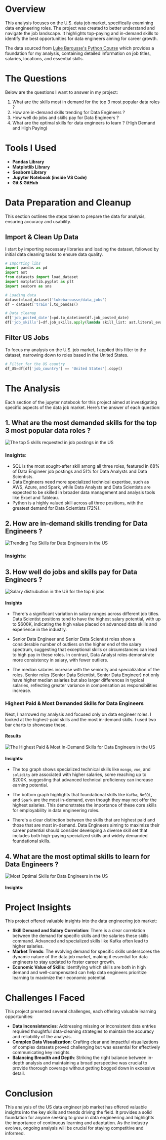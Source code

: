 # Overview

This analysis focuses on the U.S. data job market, specifically examining data engineering roles. The project was created to better understand and navigate the job landscape. It highlights top-paying and in-demand skills to identify the best opportunities for data engineers aiming for career growth.

The data sourced from [Luke Barousse's Python Course](https://lukebarousse.com/python) which provides a foundation for my analysis, containing detailed information on job titles, salaries, locations, and essential skills.

# The Questions

Below are the questions I want to answer in my project:

1. What are the skills most in demand for the top 3 most popular data roles ?
2. How are in-demand skills trending for Data Engineers ?
3. How well do jobs and skills pay for Data Engineers ?
4. What are the optimal skills for data engineers to learn ? (High Demand and High Paying) 

# Tools I Used

- **Pandas Library**
- **Matplotlib Library** 
- **Seaborn Library**
- **Jupyter Notebook (inside VS Code)** 
- **Git & GitHub**

# Data Preparation and Cleanup

This section outlines the steps taken to prepare the data for analysis, ensuring accuracy and usability.

## Import & Clean Up Data

I start by importing necessary libraries and loading the dataset, followed by initial data cleaning tasks to ensure data quality.

```python
# Importing libs
import pandas as pd
import ast
from datasets import load_dataset
import matplotlib.pyplot as plt
import seaborn as sns

# Loading data
dataset=load_dataset('lukebarousse/data_jobs')
df = dataset['train'].to_pandas()

# Data cleanup
df['job_posted_date']=pd.to_datetime(df.job_posted_date)
df['job_skills']=df.job_skills.apply(lambda skill_list: ast.literal_eval(skill_list) if pd.notna(skill_list) else skill_list)
```

## Filter US Jobs

To focus my analysis on the U.S. job market, I applied this filter to the dataset, narrowing down to roles based in the United States.

```python
# Filter for the US country
df_US=df[df['job_country'] == 'United States'].copy()
```

# The Analysis

Each section of the jupyter notebook for this project aimed at investigating specific aspects of the data job market. Here’s the answer of each question:

## 1. What are the most demanded skills for the top 3 most popular data roles ?

![The top 5 skills requested in job postings in the US](images/Top_5_Skills_Requested_in_job_postings.png)


### Insights:

- SQL is the most sought-after skill among all three roles, featured in 68% of Data Engineer job postings and 51% for Data Analysts and Data Scientists.
- Data Engineers need more specialized technical expertise, such as AWS, Azure, and Spark, while Data Analysts and Data Scientists are expected to be skilled in broader data management and analysis tools like Excel and Tableau.
- Python is a highly valued skill across all three positions, with the greatest demand for Data Scientists (72%).

## 2. How are in-demand skills trending for Data Engineers ?

![Trending Top Skills for Data Engineers in the US](images/Top_5_Skills_Trend_for_Data_Engineers.png)

### Insights:


## 3. How well do jobs and skills pay for Data Engineers ?

![Salary distrubution in the US for the top 6 jobs](images/Salary_Distrubution_US_top_6_jobs.png)  

#### Insights

- There's a significant variation in salary ranges across different job titles. Data Scientist positions tend to have the highest salary potential, with up to $600K, indicating the high value placed on advanced data skills and experience in the industry.

- Senior Data Engineer and Senior Data Scientist roles show a considerable number of outliers on the higher end of the salary spectrum, suggesting that exceptional skills or circumstances can lead to high pay in these roles. In contrast, Data Analyst roles demonstrate more consistency in salary, with fewer outliers.

- The median salaries increase with the seniority and specialization of the roles. Senior roles (Senior Data Scientist, Senior Data Engineer) not only have higher median salaries but also larger differences in typical salaries, reflecting greater variance in compensation as responsibilities increase.

### Highest Paid & Most Demanded Skills for Data Engineers

Next, I narrowed my analysis and focused only on data engineer roles. I looked at the highest-paid skills and the most in-demand skills. I used two bar charts to showcase these.

#### Results

![The Highest Paid & Most In-Demand Skills for Data Engineers in the US](images/Highest_Paid_Most_Demand_Skills_Data_Engineers.png)

#### Insights:

- The top graph shows specialized technical skills like `mongo`, `vue`, and `solidity` are associated with higher salaries, some reaching up to $200K, suggesting that advanced technical proficiency can increase earning potential.

- The bottom graph highlights that foundational skills like `Kafka`, `NoSQL`, and `Spark` are the most in-demand, even though they may not offer the highest salaries. This demonstrates the importance of these core skills for employability in data engineering roles.

- There's a clear distinction between the skills that are highest paid and those that are most in-demand. Data Engineers aiming to maximize their career potential should consider developing a diverse skill set that includes both high-paying specialized skills and widely demanded foundational skills.

## 4. What are the most optimal skills to learn for Data Engineers ?

![Most Optimal Skills for Data Engineers in the US](images/Most_Optimal_Skills_for_Data_Engineers_in_the_US.png)    

#### Insights:


# Project Insights

This project offered valuable insights into the data engineering job market:

- **Skill Demand and Salary Correlation**: There is a clear correlation between the demand for specific skills and the salaries these skills command. Advanced and specialized skills like Kafka often lead to higher salaries.
- **Market Trends**: The evolving demand for specific skills underscores the dynamic nature of the data job market, making it essential for data engineers to stay updated to foster career growth.
- **Economic Value of Skills**: Identifying which skills are both in high demand and well-compensated can help data engineers prioritize learning to maximize their economic potential.


# Challenges I Faced

This project presented several challenges, each offering valuable learning opportunities:

- **Data Inconsistencies**: Addressing missing or inconsistent data entries required thoughtful data-cleaning strategies to maintain the accuracy and reliability of the analysis.
- **Complex Data Visualization**: Crafting clear and impactful visualizations of complex datasets proved challenging but was essential for effectively communicating key insights.
- **Balancing Breadth and Depth**: Striking the right balance between in-depth analysis and maintaining a broad perspective was crucial to provide thorough coverage without getting bogged down in excessive detail.


# Conclusion

This analysis of the US data engineer job market has offered valuable insights into the key skills and trends driving the field. It provides a solid foundation for anyone seeking to grow in data engineering and highlights the importance of continuous learning and adaptation. As the industry evolves, ongoing analysis will be crucial for staying competitive and informed.


